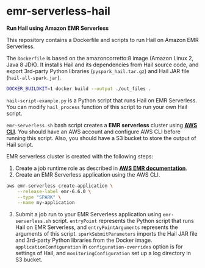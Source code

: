 # emr-serverless-hail

**Run Hail using Amazon EMR Serverless**

This repository contains a Dockerfile and scripts to run Hail on Amazon EMR Serverless.

The `Dockerfile` is based on the amazoncorretto:8 image (Amazon Linux 2, Java 8 JDK). 
It installs Hail and its dependencies from Hail source code, and export 3rd-party Python libraries (`pyspark_hail.tar.gz`) and Hail JAR file (`hail-all-spark.jar`).

```bash
DOCKER_BUILDKIT=1 docker build --output ./out_files .
```

`hail-script-example.py` is a Python script that runs Hail on EMR Serverless. You can modify `hail_process` function of this script to run your own Hail script.

`emr-serverless.sh` bash script creates a **EMR serverless** cluster using [**AWS CLI**](https://docs.aws.amazon.com/cli/latest/userguide/getting-started-install.html).
You should have an AWS account and configure AWS CLI before running this script.
Also, you should have a S3 bucket to store the output of Hail script.

EMR serverless cluster is created with the following steps:

1. Create a job runtime role as described in [**AWS EMR documentation**](https://docs.aws.amazon.com/emr/latest/EMR-Serverless-UserGuide/getting-started.html).
2. Create an EMR Serverless application using the AWS CLI.
```bash
aws emr-serverless create-application \
    --release-label emr-6.6.0 \
    --type "SPARK" \
    --name my-application
```
3. Submit a job run to your EMR Serverless application using `emr-serverless.sh` script. `entryPoint` represents the Python script that runs Hail on EMR Serverless, and `entryPointArguments` represents the arguments of this script. 
`sparkSubmitParameters` imports the Hail JAR file and 3rd-party Python libraries from the Docker image. `applicationConfiguration` in `configuration-overrides` option is for settings of Hail, and `monitoringConfiguration` set up a log directory in S3 bucket.
